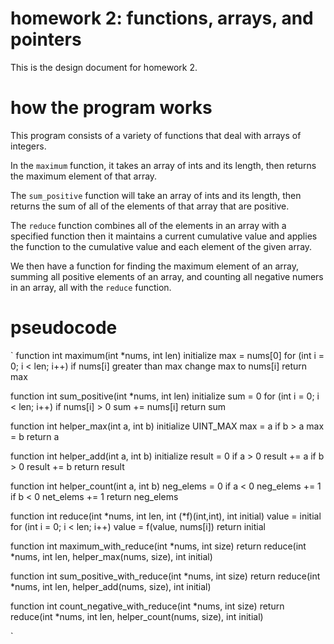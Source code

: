 
# homework 2: functions, arrays, and pointers

This is the design document for homework 2.

# how the program works

This program consists of a variety of functions that deal with arrays of integers. 

In the `maximum`  function, it takes an array of ints and its length, then returns the maximum element of that array.

The `sum_positive` function will take an array of ints and its length, then returns the sum of all of the elements of that array that are positive.

The `reduce` function combines all of the elements in an array with a specified function then it maintains a current cumulative value and applies the function to the cumulative value and each element of the given array. 

We then have a function for finding the maximum element of an array, summing all positive elements of an array, and counting all negative numers in an array, all with the `reduce` function.

# pseudocode

`
function int maximum(int *nums, int len)
    initialize max = nums[0]
    for (int i = 0; i < len; i++)
        if nums[i] greater than max
            change max to nums[i]
    return max

function int sum_positive(int *nums, int len)
    initialize sum = 0
    for (int i = 0; i < len; i++)
        if nums[i] > 0
            sum += nums[i]
    return sum

function int helper_max(int a, int b)
    initialize UINT_MAX max = a
    if b > a
        max = b
    return a

function int helper_add(int a, int b)
    initialize result = 0
    if a > 0
        result += a
    if b > 0
        result += b
    return result

function int helper_count(int a, int b)
    neg_elems = 0
    if a < 0
        neg_elems += 1
    if b < 0
        net_elems += 1 
    return neg_elems

function int reduce(int *nums, int len, int (*f)(int,int), int initial)
    value = initial
    for (int i = 0; i < len; i++)
        value = f(value, nums[i])
    return initial

function int maximum_with_reduce(int *nums, int size)
    return reduce(int *nums, int len, helper_max(nums, size), int initial)

function int sum_positive_with_reduce(int *nums, int size)
    return reduce(int *nums, int len, helper_add(nums, size), int initial)

function int count_negative_with_reduce(int *nums, int size)
    return reduce(int *nums, int len, helper_count(nums, size), int initial)

`
